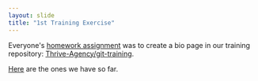 ```yaml
---
layout: slide
title: "1st Training Exercise"
---
```


Everyone's [homework assignment](https://docs.google.com/document/d/1hcd2VWl0T-fqPsGtifUMGrxB28P1y9EbDLLLN-gRqjM/edit#bookmark=id.2owticrjh87m) was to create a bio page in our training repository: [Thrive-Agency/git-training](https://github.com/Thrive-Agency/git-training).

[Here](https://github.com/Thrive-Agency/git-training/tree/main/Team) are the ones we have so far.